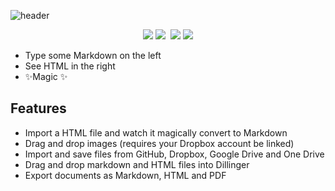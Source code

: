 ![header](https://capsule-render.vercel.app/api?type=waving&height=200&text=BomYu&fontAlign=85&fontAlignY=40&fontColor=ffffff&color=FA8072)

<div align=center>
<img src="https://img.shields.io/badge/CSS-1572B6?style=flat-square&logo=CSS3&logoColor=white"/>
<a><img src="https://img.shields.io/badge/JavaScript-F7DF1E?style=flat-square&logo=JavaScript&logoColor=white"/></a>&nbsp 
<img src="https://img.shields.io/badge/Java-007396?style=flat-square&logo=Java&logoColor=white">
<img src="https://img.shields.io/badge/Mysql-4479A1?style=flat-square&logo=Mysql&Studio&logoColor=white">
</div>



- Type some Markdown on the left
- See HTML in the right
- ✨Magic ✨

## Features

- Import a HTML file and watch it magically convert to Markdown
- Drag and drop images (requires your Dropbox account be linked)
- Import and save files from GitHub, Dropbox, Google Drive and One Drive
- Drag and drop markdown and HTML files into Dillinger
- Export documents as Markdown, HTML and PDF


